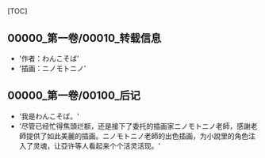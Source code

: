 # 

[TOC]

## 00000_第一卷/00010_转载信息

- '作者：わんこそば'
- '插画：ニノモトニノ'


## 00000_第一卷/00100_后记

- '我是わんこそば。'
- '尽管已经忙得焦頭烂额，还是接下了委托的插画家ニノモトニノ老師，感謝老師提供了如此美麗的插画。ニノモトニノ老師的出色插画，为小說里的角色注入了灵魂，让亞许等人看起来个个活灵活现。'

